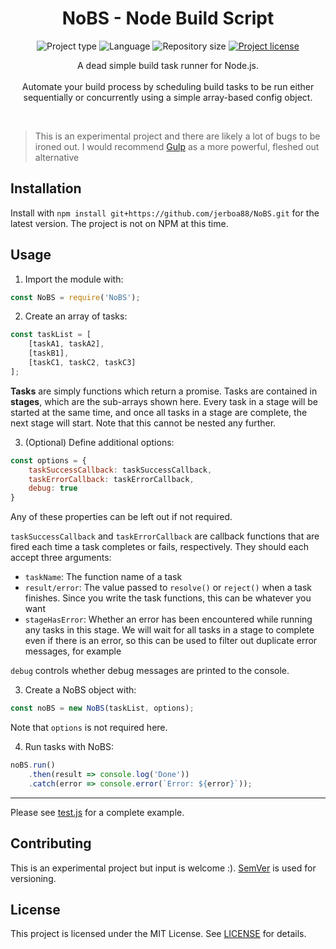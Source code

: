 <!-- Project Header -->
<div align="center"> 
  <h1 class="projectName">NoBS - Node Build Script</h1>

  <p class="projectBadges">
    <img src="https://img.shields.io/badge/type-Node.js_Module-4caf50.svg" alt="Project type" title="Project type">
    <img src="https://img.shields.io/github/languages/top/jerboa88/NoBS.svg" alt="Language" title="Language">
    <img src="https://img.shields.io/github/repo-size/jerboa88/NoBS.svg" alt="Repository size" title="Repository size">
    <a href="LICENSE">
      <img src="https://img.shields.io/github/license/jerboa88/NoBS.svg" alt="Project license" title="Project license"/>
    </a>
  </p>
  
  <p class="projectDesc" data-exposition="An experimental build task runner for Node.js that allows you to schedule tasks to be run either sequentially or concurrently using a simple array-based config object. Created as a way to explore build optimization using JavaScript promises.">
    A dead simple build task runner for Node.js.<br/><br/>
	Automate your build process by scheduling build tasks to be run either sequentially or concurrently using a simple array-based config object.
  </p>
  
  <br/>
</div>


> This is an experimental project and there are likely a lot of bugs to be ironed out. I would recommend [Gulp](https://gulpjs.com/) as a more powerful, fleshed out alternative


## Installation
Install with `npm install git+https://github.com/jerboa88/NoBS.git` for the latest version. The project is not on NPM at this time.


## Usage

1. Import the module with:
```Javascript
const NoBS = require('NoBS');
```

2. Create an array of tasks:
```Javascript
const taskList = [
	[taskA1, taskA2],
	[taskB1],
	[taskC1, taskC2, taskC3]
];
```

**Tasks** are simply functions which return a promise. Tasks are contained in **stages**, which are the sub-arrays shown here.
Every task in a stage will be started at the same time, and once all tasks in a stage are complete, the next stage will start.
Note that this cannot be nested any further.

3. (Optional) Define additional options:
```Javascript
const options = {
	taskSuccessCallback: taskSuccessCallback,
	taskErrorCallback: taskErrorCallback,
	debug: true
}
```

Any of these properties can be left out if not required.

`taskSuccessCallback` and `taskErrorCallback` are callback functions that are fired each time a task completes or fails, respectively. They should each accept three arguments:
- `taskName`: The function name of a task
- `result/error`: The value passed to `resolve()` or `reject()` when a task finishes. Since you write the task functions, this can be whatever you want
- `stageHasError`: Whether an error has been encountered while running any tasks in this stage. We will wait for all tasks in a stage to complete even if there is an error, so this can be used to filter out duplicate error messages, for example

`debug` controls whether debug messages are printed to the console.


3. Create a NoBS object with:
```Javascript
const noBS = new NoBS(taskList, options);
```

Note that `options` is not required here.

4. Run tasks with NoBS:
```Javascript
noBS.run()
	.then(result => console.log('Done'))
	.catch(error => console.error(`Error: ${error}`));
```

---

Please see [test.js](test.js) for a complete example.


## Contributing
This is an experimental project but input is welcome :). [SemVer](http://semver.org/) is used for versioning.


## License
This project is licensed under the MIT License. See [LICENSE](LICENSE) for details.
